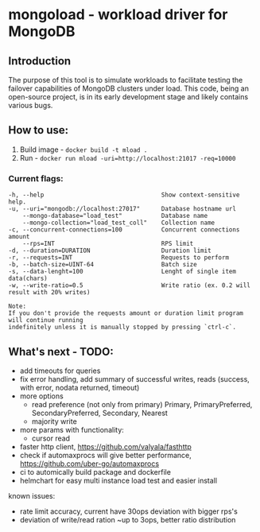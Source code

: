 # mongoload - workload driver for MongoDB 

## Introduction
The purpose of this tool is to simulate workloads to facilitate testing the failover capabilities of MongoDB clusters under load. This code, being an open-source project, is in its early development stage and likely contains various bugs.


## How to use:
1. Build image - `docker build -t mload .`
2. Run - `docker run mload -uri=http://localhost:21017 -req=10000`

### Current flags:
    -h, --help                                 Show context-sensitive help.
    -u, --uri="mongodb://localhost:27017"      Database hostname url
        --mongo-database="load_test"           Database name
        --mongo-collection="load_test_coll"    Collection name
    -c, --concurrent-connections=100           Concurrent connections amount
        --rps=INT                              RPS limit
    -d, --duration=DURATION                    Duration limit
    -r, --requests=INT                         Requests to perform
    -b, --batch-size=UINT-64                   Batch size
    -s, --data-lenght=100                      Lenght of single item data(chars)
    -w, --write-ratio=0.5                      Write ratio (ex. 0.2 will result with 20% writes)

    Note:
    If you don't provide the requests amount or duration limit program will continue running 
    indefinitely unless it is manually stopped by pressing `ctrl-c`. 


## What's next - TODO:
- add timeouts for queries
- fix error handling, add summary of successful writes, reads (success, with error, nodata returned, timeout)
- more options
    - read preference (not only from primary) Primary, PrimaryPreferred, SecondaryPreferred, Secondary, Nearest
    - majority write
- more params with functionality:
    - cursor read
- faster http client, https://github.com/valyala/fasthttp
- check if automaxprocs will give better performance, https://github.com/uber-go/automaxprocs
- ci to automically build package and dockerfile
- helmchart for easy multi instance load test and easier install

known issues:
- rate limit accuracy, current have 30ops deviation with bigger rps's
- deviation of write/read ration ~up to 3ops, better ratio distribution
